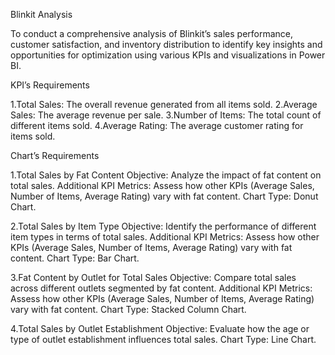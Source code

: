 Blinkit Analysis

To conduct a comprehensive analysis of Blinkit’s sales performance, customer satisfaction, and inventory distribution 
to identify key insights and opportunities for optimization using various KPIs and visualizations in Power BI.

KPI’s Requirements

1.Total Sales: The overall revenue generated from all items sold.
2.Average Sales: The average revenue per sale.
3.Number of Items: The total count of different items sold.
4.Average Rating: The average customer rating for items sold.




Chart’s Requirements

1.Total Sales by Fat Content
Objective: Analyze the impact of fat content on total sales.
Additional KPI Metrics: Assess how other KPIs (Average Sales, Number of Items, Average Rating) vary with fat content.
Chart Type: Donut Chart.




2.Total Sales by Item Type
Objective: Identify the performance of different item types in terms of total sales.
Additional KPI Metrics: Assess how other KPIs (Average Sales, Number of Items, Average Rating) vary with fat content.
Chart Type: Bar Chart.





3.Fat Content by Outlet for Total Sales
Objective: Compare total sales across different outlets segmented by fat content.
Additional KPI Metrics: Assess how other KPIs (Average Sales, Number of Items, Average Rating) vary with fat content.
Chart Type: Stacked Column Chart.



4.Total Sales by Outlet Establishment
Objective: Evaluate how the age or type of outlet establishment influences total sales.
Chart Type: Line Chart.

